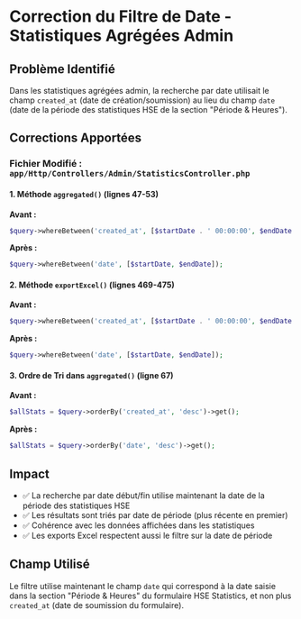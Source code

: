 # Correction du Filtre de Date - Statistiques Agrégées Admin

## Problème Identifié

Dans les statistiques agrégées admin, la recherche par date utilisait le champ `created_at` (date de création/soumission) au lieu du champ `date` (date de la période des statistiques HSE de la section "Période & Heures").

## Corrections Apportées

### Fichier Modifié : `app/Http/Controllers/Admin/StatisticsController.php`

#### 1. Méthode `aggregated()` (lignes 47-53)
**Avant :**
```php
$query->whereBetween('created_at', [$startDate . ' 00:00:00', $endDate . ' 23:59:59']);
```

**Après :**
```php
$query->whereBetween('date', [$startDate, $endDate]);
```

#### 2. Méthode `exportExcel()` (lignes 469-475)
**Avant :**
```php
$query->whereBetween('created_at', [$startDate . ' 00:00:00', $endDate . ' 23:59:59']);
```

**Après :**
```php
$query->whereBetween('date', [$startDate, $endDate]);
```

#### 3. Ordre de Tri dans `aggregated()` (ligne 67)
**Avant :**
```php
$allStats = $query->orderBy('created_at', 'desc')->get();
```

**Après :**
```php
$allStats = $query->orderBy('date', 'desc')->get();
```

## Impact

- ✅ La recherche par date début/fin utilise maintenant la date de la période des statistiques HSE
- ✅ Les résultats sont triés par date de période (plus récente en premier)
- ✅ Cohérence avec les données affichées dans les statistiques
- ✅ Les exports Excel respectent aussi le filtre sur la date de période

## Champ Utilisé

Le filtre utilise maintenant le champ `date` qui correspond à la date saisie dans la section "Période & Heures" du formulaire HSE Statistics, et non plus `created_at` (date de soumission du formulaire).
